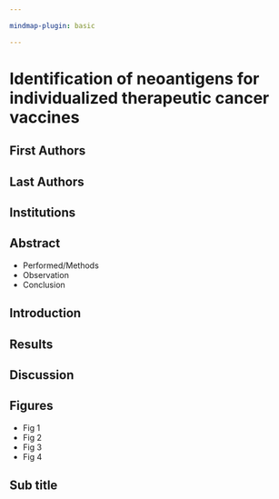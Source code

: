 ```yaml
---

mindmap-plugin: basic

---
```


# Identification of neoantigens for individualized therapeutic cancer vaccines

## First Authors

## Last Authors

## Institutions

## Abstract
- Performed/Methods
- Observation
- Conclusion

## Introduction

## Results

## Discussion

## Figures
- Fig 1
- Fig 2
- Fig 3
- Fig 4

## Sub title